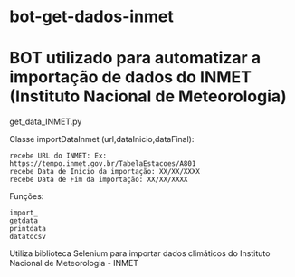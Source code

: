 # bot-get-dados-inmet

# BOT utilizado para automatizar a importação de dados do INMET (Instituto Nacional de Meteorologia)

get_data_INMET.py

Classe importDataInmet (url,dataInicio,dataFinal):

	recebe URL do INMET: Ex: https://tempo.inmet.gov.br/TabelaEstacoes/A801
	recebe Data de Inicio da importação: XX/XX/XXXX
	recebe Data de Fim da importação: XX/XX/XXXX

Funções:

	import_
	getdata
	printdata
	datatocsv

Utiliza biblioteca Selenium para importar dados climáticos do Instituto Nacional de Meteorologia - INMET

